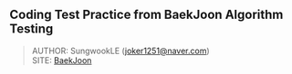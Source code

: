 ## Coding Test Practice from BaekJoon Algorithm Testing
> AUTHOR: SungwookLE (joker1251@naver.com)  
> SITE: [BaekJoon](https://www.acmicpc.net)

